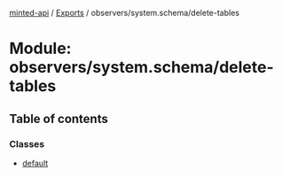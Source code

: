 [minted-api](../README.md) / [Exports](../modules.md) / observers/system.schema/delete-tables

# Module: observers/system.schema/delete-tables

## Table of contents

### Classes

- [default](../classes/observers_system_schema_delete_tables.default.md)
